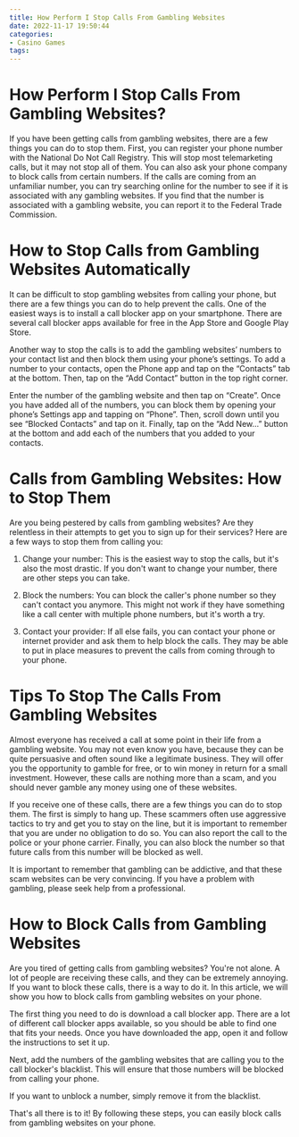 ```yaml
---
title: How Perform I Stop Calls From Gambling Websites 
date: 2022-11-17 19:50:44
categories:
- Casino Games
tags:
---
```



#  How Perform I Stop Calls From Gambling Websites? 

If you have been getting calls from gambling websites, there are a few things you can do to stop them. First, you can register your phone number with the National Do Not Call Registry. This will stop most telemarketing calls, but it may not stop all of them. You can also ask your phone company to block calls from certain numbers. If the calls are coming from an unfamiliar number, you can try searching online for the number to see if it is associated with any gambling websites. If you find that the number is associated with a gambling website, you can report it to the Federal Trade Commission.

#  How to Stop Calls from Gambling Websites Automatically 

It can be difficult to stop gambling websites from calling your phone, but there are a few things you can do to help prevent the calls. One of the easiest ways is to install a call blocker app on your smartphone. There are several call blocker apps available for free in the App Store and Google Play Store.

Another way to stop the calls is to add the gambling websites’ numbers to your contact list and then block them using your phone’s settings. To add a number to your contacts, open the Phone app and tap on the “Contacts” tab at the bottom. Then, tap on the “Add Contact” button in the top right corner.

Enter the number of the gambling website and then tap on “Create”. Once you have added all of the numbers, you can block them by opening your phone’s Settings app and tapping on “Phone”. Then, scroll down until you see “Blocked Contacts” and tap on it. Finally, tap on the “Add New…” button at the bottom and add each of the numbers that you added to your contacts.

#  Calls from Gambling Websites: How to Stop Them 

Are you being pestered by calls from gambling websites? Are they relentless in their attempts to get you to sign up for their services? Here are a few ways to stop them from calling you: 

1. Change your number: This is the easiest way to stop the calls, but it's also the most drastic. If you don't want to change your number, there are other steps you can take. 

2. Block the numbers: You can block the caller's phone number so they can't contact you anymore. This might not work if they have something like a call center with multiple phone numbers, but it's worth a try. 

3. Contact your provider: If all else fails, you can contact your phone or internet provider and ask them to help block the calls. They may be able to put in place measures to prevent the calls from coming through to your phone.

#  Tips To Stop The Calls From Gambling Websites 

Almost everyone has received a call at some point in their life from a gambling website. You may not even know you have, because they can be quite persuasive and often sound like a legitimate business. They will offer you the opportunity to gamble for free, or to win money in return for a small investment. However, these calls are nothing more than a scam, and you should never gamble any money using one of these websites. 

If you receive one of these calls, there are a few things you can do to stop them. The first is simply to hang up. These scammers often use aggressive tactics to try and get you to stay on the line, but it is important to remember that you are under no obligation to do so. You can also report the call to the police or your phone carrier. Finally, you can also block the number so that future calls from this number will be blocked as well. 

It is important to remember that gambling can be addictive, and that these scam websites can be very convincing. If you have a problem with gambling, please seek help from a professional.

#  How to Block Calls from Gambling Websites

Are you tired of getting calls from gambling websites? You're not alone. A lot of people are receiving these calls, and they can be extremely annoying. If you want to block these calls, there is a way to do it. In this article, we will show you how to block calls from gambling websites on your phone.

The first thing you need to do is download a call blocker app. There are a lot of different call blocker apps available, so you should be able to find one that fits your needs. Once you have downloaded the app, open it and follow the instructions to set it up.

Next, add the numbers of the gambling websites that are calling you to the call blocker's blacklist. This will ensure that those numbers will be blocked from calling your phone.

If you want to unblock a number, simply remove it from the blacklist.

That's all there is to it! By following these steps, you can easily block calls from gambling websites on your phone.